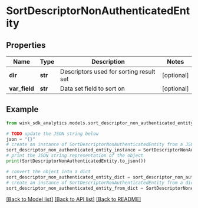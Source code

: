 # SortDescriptorNonAuthenticatedEntity


## Properties

Name | Type | Description | Notes
------------ | ------------- | ------------- | -------------
**dir** | **str** | Descriptors used for sorting result set | [optional] 
**var_field** | **str** | Data set field to sort on | [optional] 

## Example

```python
from wink_sdk_analytics.models.sort_descriptor_non_authenticated_entity import SortDescriptorNonAuthenticatedEntity

# TODO update the JSON string below
json = "{}"
# create an instance of SortDescriptorNonAuthenticatedEntity from a JSON string
sort_descriptor_non_authenticated_entity_instance = SortDescriptorNonAuthenticatedEntity.from_json(json)
# print the JSON string representation of the object
print(SortDescriptorNonAuthenticatedEntity.to_json())

# convert the object into a dict
sort_descriptor_non_authenticated_entity_dict = sort_descriptor_non_authenticated_entity_instance.to_dict()
# create an instance of SortDescriptorNonAuthenticatedEntity from a dict
sort_descriptor_non_authenticated_entity_from_dict = SortDescriptorNonAuthenticatedEntity.from_dict(sort_descriptor_non_authenticated_entity_dict)
```
[[Back to Model list]](../README.md#documentation-for-models) [[Back to API list]](../README.md#documentation-for-api-endpoints) [[Back to README]](../README.md)


